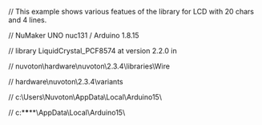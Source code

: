 // This example shows various featues of the library for LCD with 20 chars and 4 lines.

// NuMaker UNO nuc131 / Arduino 1.8.15

// library LiquidCrystal_PCF8574 at version 2.2.0 in

// nuvoton\hardware\nuvoton\2.3.4\libraries\Wire

// hardware\\nuvoton\\2.3.4\\variants

// c:\Users\Nuvoton\AppData\Local\Arduino15\

// c:\*****\*******\AppData\Local\Arduino15\
